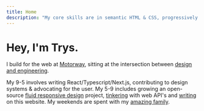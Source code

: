 ```yaml
---
title: Home
description: "My core skills are in semantic HTML & CSS, progressively enhanced JS, PWA's, web performance, Vue.js & React, static site generation and generally putting the user first."
---
```


# Hey, I'm Trys.

I build for the web at [Motorway](https://motorway.co.uk), sitting at the intersection between [design and engineering](/blog/i-think-im-a-design-engineer/).

My 9-5 involves writing React/Typescript/Next.js, contributing to design systems & advocating for the user. My 5-9 includes growing an open-source [fluid responsive design](https://utopia.fyi) project, [tinkering](/#side-projects) with web API's and [writing](/blog/) on this website. My weekends are spent with my [amazing family](https://instagram.com/trysmudford).
